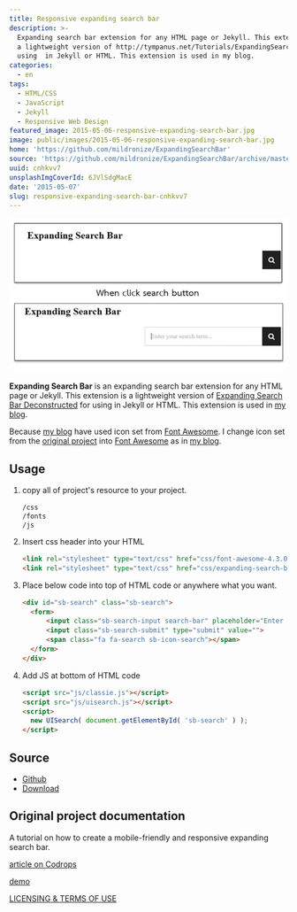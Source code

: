 ```yaml
---
title: Responsive expanding search bar
description: >-
  Expanding search bar extension for any HTML page or Jekyll. This extension is
  a lightweight version of http://tympanus.net/Tutorials/ExpandingSearchBar/ for
  using  in Jekyll or HTML. This extension is used in my blog.
categories:
  - en
tags:
  - HTML/CSS
  - JavaScript
  - Jekyll
  - Responsive Web Design
featured_image: 2015-05-06-responsive-expanding-search-bar.jpg
image: public/images/2015-05-06-responsive-expanding-search-bar.jpg
home: 'https://github.com/mildronize/ExpandingSearchBar'
source: 'https://github.com/mildronize/ExpandingSearchBar/archive/master.zip'
uuid: cnhkvv7
unsplashImgCoverId: 6JVlSdgMacE
date: '2015-05-07'
slug: responsive-expanding-search-bar-cnhkvv7
---
```


![responsive-expanding-search-bar](2015-05-06-responsive-expanding-search-bar.jpg)

<!-- demo: /demo/responsive-expanding-search-bar/ -->
**Expanding Search Bar** is an expanding search bar extension for any HTML page or Jekyll. This extension is a lightweight version of [Expanding Search Bar Deconstructed](http://tympanus.net/Tutorials/ExpandingSearchBar/) for using  in Jekyll or HTML. This extension is used in [my blog](http://mildronize.github.io).

Because [my blog](http://mildronize.github.io) have used icon set from [Font Awesome](http://fontawesome.io). I change icon set from the [original project](#original-project-documentation) into [Font Awesome](http://fontawesome.io) as in [my blog](http://mildronize.github.io).

## Usage

1. copy all of project's resource to your project.

    ```
    /css
    /fonts
    /js
    ```

2. Insert css header into your HTML

    ```html
    <link rel="stylesheet" type="text/css" href="css/font-awesome-4.3.0.min.css" />
    <link rel="stylesheet" type="text/css" href="css/expanding-search-bar.css" />
    ```

3. Place below code into top of HTML code or anywhere what you want.

    ```html
    <div id="sb-search" class="sb-search">
      <form>
          <input class="sb-search-input search-bar" placeholder="Enter your search term..." type="text" value="" name="search" id="search">
          <input class="sb-search-submit" type="submit" value="">
          <span class="fa fa-search sb-icon-search"></span>
      </form>
    </div>
    ```

4. Add JS at bottom of HTML code

    ```html
    <script src="js/classie.js"></script>
    <script src="js/uisearch.js"></script>
    <script>
      new UISearch( document.getElementById( 'sb-search' ) );
    </script>
    ```

## Source
- [Github](https://github.com/mildronize/ExpandingSearchBar)
- [Download](https://github.com/mildronize/ExpandingSearchBar/archive/master.zip)

## Original project documentation
A tutorial on how to create a mobile-friendly and responsive expanding search bar.

[article on Codrops](http://tympanus.net/codrops/?p=15599)

[demo](http://tympanus.net/Tutorials/ExpandingSearchBar/)

[LICENSING & TERMS OF USE](http://tympanus.net/codrops/licensing/)
